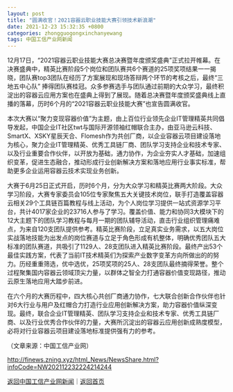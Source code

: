 ```yaml
---
layout: post
title: "圆满收官！2021容器云职业技能大赛引领技术新浪潮"
date: 2021-12-23 15:32:35 +0800
categories: zhongguogongxinchanyewang
tags: 中国工信产业网新闻
---
```

<p>12月17日，“2021容器云职业技能大赛总决赛暨年度颁奖盛典”正式拉开帷幕。在决赛盛典中，精英比赛阶段5个岗位和团队赛共6个赛道的25项奖项结果一一揭晓，团队赛top3团队在经历了方案展现和现场答辩两个环节的考核之后，最终“三地五中心队” 捧得团队赛桂冠。众多参赛选手与团队通过前期的大众学习，最终积淀出的容器云应用方案也在盛典上得到了展现。随着总决赛暨年度颁奖盛典线上直播的落幕，历时6个月的“2021容器云职业技能大赛”也宣告圆满收官。</p><p>本次大赛以“聚力变现容器价值”为主题，由上百位行业领先企业IT管理精英共同倡导发起，中国企业IT社区twt与国际开源领袖红帽联合主办，由亚马逊云科技、SmartX、XSKY星辰天合、Flomesh作为共创厂商，以企业容器云项目建设落地为核心，聚力企业IT管理精英、优秀工具链厂商、团队学习支持企业和技术专家、以及行业重要合作伙伴，以开放为基础，通力协作，为企业夯实人才基础，加速组织变革，促进生态融合，推动形成行业创新解决方案和落地应用行业事实标准，帮助更多企业运用容器云技术实现业务创新。</p><p>大赛于6月25日正式开启，历时6个月，分为大众学习和精英比赛两大阶段。大众学习阶段，大赛专家委员会105位专家聚焦五大关键技术岗位，联手打造覆盖容器云相关29个工具链百篇教程与线上活动，为个人岗位学习提供一站式资源学习平台，共计4017家企业的23716人参与了学习。覆盖价值、能力和协同3大模块下的12大主题下的团队学习教程与每月一期的团队辅导活动，直击行业组织管理痛难点，为来自120支团队提供参考。精英比赛阶段，立足真实业务需求，以五大岗位实战落地技能为出发点的岗位赛道与立足于角色形成有机整体，明确优秀团队五大标准的团队赛道，共吸引了1129人、28支团队进入精英比赛阶段。最终产出53个最佳实践方案，代表了当前IT技术精英们为探索产业数字变革方向所做出的的努力。历经重重筛选，优中选优，25项奖项的25人、28支团队最终摘得荣誉。整个过程聚集国内容器云领域顶尖力量，以群体之智全力打通容器价值变现路径，推动云原生落地应用大踏步前进。</p><p>在六个月的大赛历程中，四大核心共创厂商通力协作，七大联合创新合作伙伴也针对6大行业与用户及红帽合力打造行业应用创新解决方案，助力容器价值纵深变现。最终，联合企业IT管理精英、团队学习支持企业和技术专家、优秀工具链厂商、以及行业优秀合作伙伴的力量，大赛所沉淀出的容器云应用创新成熟度模型，必将对行业容器云项目建设落地标准提供强有力的参考。</p><p class="em_media">（文章来源：中国工信产业网）</p>

<http://finews.zning.xyz/html_News/NewsShare.html?infoCode=NW202112232224214244>

[返回中国工信产业网新闻](//finews.withounder.com/category/zhongguogongxinchanyewang.html)｜[返回首页](//finews.withounder.com/)